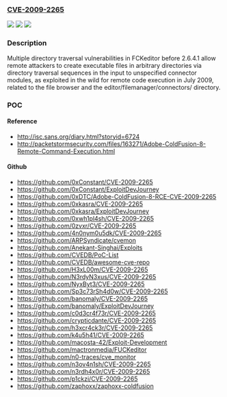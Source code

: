 ### [CVE-2009-2265](https://cve.mitre.org/cgi-bin/cvename.cgi?name=CVE-2009-2265)
![](https://img.shields.io/static/v1?label=Product&message=n%2Fa&color=blue)
![](https://img.shields.io/static/v1?label=Version&message=n%2Fa&color=blue)
![](https://img.shields.io/static/v1?label=Vulnerability&message=n%2Fa&color=brighgreen)

### Description

Multiple directory traversal vulnerabilities in FCKeditor before 2.6.4.1 allow remote attackers to create executable files in arbitrary directories via directory traversal sequences in the input to unspecified connector modules, as exploited in the wild for remote code execution in July 2009, related to the file browser and the editor/filemanager/connectors/ directory.

### POC

#### Reference
- http://isc.sans.org/diary.html?storyid=6724
- http://packetstormsecurity.com/files/163271/Adobe-ColdFusion-8-Remote-Command-Execution.html

#### Github
- https://github.com/0xConstant/CVE-2009-2265
- https://github.com/0xConstant/ExploitDevJourney
- https://github.com/0xDTC/Adobe-ColdFusion-8-RCE-CVE-2009-2265
- https://github.com/0xkasra/CVE-2009-2265
- https://github.com/0xkasra/ExploitDevJourney
- https://github.com/0xwh1pl4sh/CVE-2009-2265
- https://github.com/0zvxr/CVE-2009-2265
- https://github.com/4n0nym0u5dk/CVE-2009-2265
- https://github.com/ARPSyndicate/cvemon
- https://github.com/Anekant-Singhai/Exploits
- https://github.com/CVEDB/PoC-List
- https://github.com/CVEDB/awesome-cve-repo
- https://github.com/H3xL00m/CVE-2009-2265
- https://github.com/N3rdyN3xus/CVE-2009-2265
- https://github.com/NyxByt3/CVE-2009-2265
- https://github.com/Sp3c73rSh4d0w/CVE-2009-2265
- https://github.com/banomaly/CVE-2009-2265
- https://github.com/banomaly/ExploitDevJourney
- https://github.com/c0d3cr4f73r/CVE-2009-2265
- https://github.com/crypticdante/CVE-2009-2265
- https://github.com/h3xcr4ck3r/CVE-2009-2265
- https://github.com/k4u5h41/CVE-2009-2265
- https://github.com/macosta-42/Exploit-Development
- https://github.com/mactronmedia/FUCKeditor
- https://github.com/n0-traces/cve_monitor
- https://github.com/n3ov4n1sh/CVE-2009-2265
- https://github.com/n3rdh4x0r/CVE-2009-2265
- https://github.com/p1ckzi/CVE-2009-2265
- https://github.com/zaphoxx/zaphoxx-coldfusion

